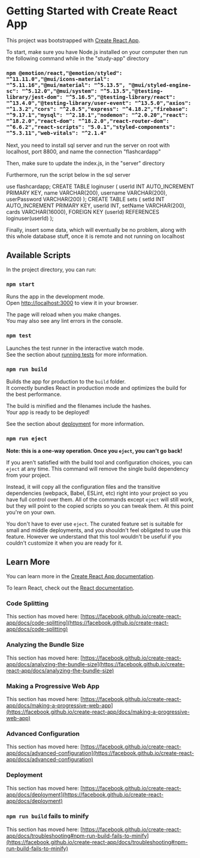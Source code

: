 # Getting Started with Create React App

This project was bootstrapped with [Create React App](https://github.com/facebook/create-react-app).

To start, make sure you have Node.js installed on your computer
then run the following command while in the "study-app" directory

### `npm @emotion/react,"@emotion/styled": "^11.11.0","@mui/icons-material": "^5.11.16","@mui/material": "^5.13.5", "@mui/styled-engine-sc": "^5.12.0","@mui/system": "^5.13.5","@testing-library/jest-dom": "^5.16.5","@testing-library/react": "^13.4.0","@testing-library/user-event": "^13.5.0","axios": "^1.3.2","cors": "^2.8.5","express": "^4.18.2","firebase": "^9.17.1","mysql": "^2.18.1","nodemon": "^2.0.20","react": "^18.2.0","react-dom": "^18.2.0","react-router-dom": "^6.6.2","react-scripts": "5.0.1","styled-components": "^5.3.11","web-vitals": "^2.1.4"`

Next, you need to install sql server and run the server on root with localhost, port 8800, and name the connection "flashcardapp"

Then, make sure to update the index.js, in the "server" directory

Furthermore, run the script below in the sql server

use flashcardapp;
CREATE TABLE loginuser (
  userId INT AUTO_INCREMENT PRIMARY KEY,
  name VARCHAR(200),
  username VARCHAR(200),
  userPassword VARCHAR(200)
);
CREATE TABLE sets (
  setId INT AUTO_INCREMENT PRIMARY KEY,
  userId INT,
  setName VARCHAR(200),
  cards VARCHAR(16000),
  FOREIGN KEY (userId) REFERENCES loginuser(userId)
);

Finally, insert some data, which will eventually be no problem, along with this whole database stuff, once it is remote and not running on localhost


## Available Scripts

In the project directory, you can run:

### `npm start`

Runs the app in the development mode.\
Open [http://localhost:3000](http://localhost:3000) to view it in your browser.

The page will reload when you make changes.\
You may also see any lint errors in the console.

### `npm test`

Launches the test runner in the interactive watch mode.\
See the section about [running tests](https://facebook.github.io/create-react-app/docs/running-tests) for more information.

### `npm run build`

Builds the app for production to the `build` folder.\
It correctly bundles React in production mode and optimizes the build for the best performance.

The build is minified and the filenames include the hashes.\
Your app is ready to be deployed!

See the section about [deployment](https://facebook.github.io/create-react-app/docs/deployment) for more information.

### `npm run eject`

**Note: this is a one-way operation. Once you `eject`, you can't go back!**

If you aren't satisfied with the build tool and configuration choices, you can `eject` at any time. This command will remove the single build dependency from your project.

Instead, it will copy all the configuration files and the transitive dependencies (webpack, Babel, ESLint, etc) right into your project so you have full control over them. All of the commands except `eject` will still work, but they will point to the copied scripts so you can tweak them. At this point you're on your own.

You don't have to ever use `eject`. The curated feature set is suitable for small and middle deployments, and you shouldn't feel obligated to use this feature. However we understand that this tool wouldn't be useful if you couldn't customize it when you are ready for it.

## Learn More

You can learn more in the [Create React App documentation](https://facebook.github.io/create-react-app/docs/getting-started).

To learn React, check out the [React documentation](https://reactjs.org/).

### Code Splitting

This section has moved here: [https://facebook.github.io/create-react-app/docs/code-splitting](https://facebook.github.io/create-react-app/docs/code-splitting)

### Analyzing the Bundle Size

This section has moved here: [https://facebook.github.io/create-react-app/docs/analyzing-the-bundle-size](https://facebook.github.io/create-react-app/docs/analyzing-the-bundle-size)

### Making a Progressive Web App

This section has moved here: [https://facebook.github.io/create-react-app/docs/making-a-progressive-web-app](https://facebook.github.io/create-react-app/docs/making-a-progressive-web-app)

### Advanced Configuration

This section has moved here: [https://facebook.github.io/create-react-app/docs/advanced-configuration](https://facebook.github.io/create-react-app/docs/advanced-configuration)

### Deployment

This section has moved here: [https://facebook.github.io/create-react-app/docs/deployment](https://facebook.github.io/create-react-app/docs/deployment)

### `npm run build` fails to minify

This section has moved here: [https://facebook.github.io/create-react-app/docs/troubleshooting#npm-run-build-fails-to-minify](https://facebook.github.io/create-react-app/docs/troubleshooting#npm-run-build-fails-to-minify)
